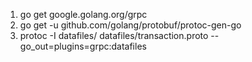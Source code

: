 

1. go get google.golang.org/grpc
2. go get -u github.com/golang/protobuf/protoc-gen-go
3. protoc -I datafiles/ datafiles/transaction.proto --go_out=plugins=grpc:datafiles

